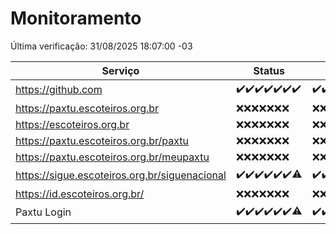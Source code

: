 # Monitoramento

Última verificação: 31/08/2025 18:07:00 -03

|Serviço|Status|Últimas 24h|
|---|---|---|
|https://github.com|<span title="2025-08-24: OK=23">✔️</span><span title="2025-08-25: OK=23">✔️</span><span title="2025-08-26: OK=23">✔️</span><span title="2025-08-27: OK=23">✔️</span><span title="2025-08-28: OK=23">✔️</span><span title="2025-08-29: OK=23">✔️</span><span title="2025-08-30: OK=20">✔️</span>|<span title="30/08/2025 18:07:00 -03 : 200">✔️</span><span title="30/08/2025 19:07:00 -03 : 200">✔️</span><span title="30/08/2025 20:08:00 -03 : 200">✔️</span><span title="30/08/2025 21:49:00 -03 : 200">✔️</span><span title="30/08/2025 23:23:00 -03 : 200">✔️</span><span title="31/08/2025 00:30:00 -03 : 200">✔️</span><span title="31/08/2025 01:10:00 -03 : 200">✔️</span><span title="31/08/2025 02:08:00 -03 : 200">✔️</span><span title="31/08/2025 03:12:00 -03 : 200">✔️</span><span title="31/08/2025 04:08:00 -03 : 200">✔️</span><span title="31/08/2025 05:11:00 -03 : 200">✔️</span><span title="31/08/2025 06:08:00 -03 : 200">✔️</span><span title="31/08/2025 07:08:00 -03 : 200">✔️</span><span title="31/08/2025 08:06:00 -03 : 200">✔️</span><span title="31/08/2025 09:16:00 -03 : 200">✔️</span><span title="31/08/2025 10:15:00 -03 : 200">✔️</span><span title="31/08/2025 11:07:00 -03 : 200">✔️</span><span title="31/08/2025 12:07:00 -03 : 200">✔️</span><span title="31/08/2025 13:09:00 -03 : 200">✔️</span><span title="31/08/2025 14:06:00 -03 : 200">✔️</span><span title="31/08/2025 15:11:00 -03 : 200">✔️</span><span title="31/08/2025 16:06:00 -03 : 200">✔️</span><span title="31/08/2025 17:09:00 -03 : 200">✔️</span><span title="31/08/2025 18:07:00 -03 : 200">✔️</span>|
|https://paxtu.escoteiros.org.br|<span title="2025-08-24: Falhas=23">❌</span><span title="2025-08-25: Falhas=23">❌</span><span title="2025-08-26: Falhas=23">❌</span><span title="2025-08-27: Falhas=23">❌</span><span title="2025-08-28: Falhas=23">❌</span><span title="2025-08-29: Falhas=23">❌</span><span title="2025-08-30: Falhas=20">❌</span>|<span title="30/08/2025 18:07:00 -03 : 403">❌</span><span title="30/08/2025 19:07:00 -03 : 403">❌</span><span title="30/08/2025 20:08:00 -03 : 403">❌</span><span title="30/08/2025 21:49:00 -03 : 403">❌</span><span title="30/08/2025 23:23:00 -03 : 403">❌</span><span title="31/08/2025 00:30:00 -03 : 403">❌</span><span title="31/08/2025 01:10:00 -03 : 403">❌</span><span title="31/08/2025 02:08:00 -03 : 403">❌</span><span title="31/08/2025 03:12:00 -03 : 403">❌</span><span title="31/08/2025 04:08:00 -03 : 403">❌</span><span title="31/08/2025 05:11:00 -03 : 403">❌</span><span title="31/08/2025 06:08:00 -03 : 403">❌</span><span title="31/08/2025 07:08:00 -03 : 403">❌</span><span title="31/08/2025 08:06:00 -03 : 403">❌</span><span title="31/08/2025 09:16:00 -03 : 403">❌</span><span title="31/08/2025 10:15:00 -03 : 403">❌</span><span title="31/08/2025 11:07:00 -03 : 403">❌</span><span title="31/08/2025 12:07:00 -03 : 403">❌</span><span title="31/08/2025 13:09:00 -03 : 403">❌</span><span title="31/08/2025 14:06:00 -03 : 403">❌</span><span title="31/08/2025 15:11:00 -03 : 403">❌</span><span title="31/08/2025 16:06:00 -03 : 403">❌</span><span title="31/08/2025 17:09:00 -03 : 403">❌</span><span title="31/08/2025 18:07:00 -03 : 403">❌</span>|
|https://escoteiros.org.br|<span title="2025-08-24: Falhas=23">❌</span><span title="2025-08-25: Falhas=23">❌</span><span title="2025-08-26: Falhas=23">❌</span><span title="2025-08-27: Falhas=23">❌</span><span title="2025-08-28: Falhas=23">❌</span><span title="2025-08-29: Falhas=23">❌</span><span title="2025-08-30: Falhas=20">❌</span>|<span title="30/08/2025 18:07:00 -03 : 403">❌</span><span title="30/08/2025 19:07:00 -03 : 403">❌</span><span title="30/08/2025 20:08:00 -03 : 403">❌</span><span title="30/08/2025 21:49:00 -03 : 403">❌</span><span title="30/08/2025 23:23:00 -03 : 403">❌</span><span title="31/08/2025 00:30:00 -03 : 403">❌</span><span title="31/08/2025 01:10:00 -03 : 403">❌</span><span title="31/08/2025 02:08:00 -03 : 403">❌</span><span title="31/08/2025 03:12:00 -03 : 403">❌</span><span title="31/08/2025 04:08:00 -03 : 403">❌</span><span title="31/08/2025 05:11:00 -03 : 403">❌</span><span title="31/08/2025 06:08:00 -03 : 403">❌</span><span title="31/08/2025 07:08:00 -03 : 403">❌</span><span title="31/08/2025 08:06:00 -03 : 403">❌</span><span title="31/08/2025 09:16:00 -03 : 403">❌</span><span title="31/08/2025 10:15:00 -03 : 403">❌</span><span title="31/08/2025 11:07:00 -03 : 403">❌</span><span title="31/08/2025 12:07:00 -03 : 403">❌</span><span title="31/08/2025 13:09:00 -03 : 403">❌</span><span title="31/08/2025 14:06:00 -03 : 403">❌</span><span title="31/08/2025 15:11:00 -03 : 403">❌</span><span title="31/08/2025 16:06:00 -03 : 403">❌</span><span title="31/08/2025 17:09:00 -03 : 403">❌</span><span title="31/08/2025 18:07:00 -03 : 403">❌</span>|
|https://paxtu.escoteiros.org.br/paxtu|<span title="2025-08-24: Falhas=23">❌</span><span title="2025-08-25: Falhas=23">❌</span><span title="2025-08-26: Falhas=23">❌</span><span title="2025-08-27: Falhas=23">❌</span><span title="2025-08-28: Falhas=23">❌</span><span title="2025-08-29: Falhas=23">❌</span><span title="2025-08-30: Falhas=20">❌</span>|<span title="30/08/2025 18:07:00 -03 : 403">❌</span><span title="30/08/2025 19:07:00 -03 : 403">❌</span><span title="30/08/2025 20:08:00 -03 : 403">❌</span><span title="30/08/2025 21:49:00 -03 : 403">❌</span><span title="30/08/2025 23:23:00 -03 : 403">❌</span><span title="31/08/2025 00:30:00 -03 : 403">❌</span><span title="31/08/2025 01:10:00 -03 : 403">❌</span><span title="31/08/2025 02:08:00 -03 : 403">❌</span><span title="31/08/2025 03:12:00 -03 : 403">❌</span><span title="31/08/2025 04:08:00 -03 : 403">❌</span><span title="31/08/2025 05:11:00 -03 : 403">❌</span><span title="31/08/2025 06:08:00 -03 : 403">❌</span><span title="31/08/2025 07:08:00 -03 : 403">❌</span><span title="31/08/2025 08:06:00 -03 : 403">❌</span><span title="31/08/2025 09:16:00 -03 : 403">❌</span><span title="31/08/2025 10:15:00 -03 : 403">❌</span><span title="31/08/2025 11:07:00 -03 : 403">❌</span><span title="31/08/2025 12:07:00 -03 : 403">❌</span><span title="31/08/2025 13:09:00 -03 : 403">❌</span><span title="31/08/2025 14:06:00 -03 : 403">❌</span><span title="31/08/2025 15:11:00 -03 : 403">❌</span><span title="31/08/2025 16:06:00 -03 : 403">❌</span><span title="31/08/2025 17:09:00 -03 : 403">❌</span><span title="31/08/2025 18:07:00 -03 : 403">❌</span>|
|https://paxtu.escoteiros.org.br/meupaxtu|<span title="2025-08-24: Falhas=23">❌</span><span title="2025-08-25: Falhas=23">❌</span><span title="2025-08-26: Falhas=23">❌</span><span title="2025-08-27: Falhas=23">❌</span><span title="2025-08-28: Falhas=23">❌</span><span title="2025-08-29: Falhas=23">❌</span><span title="2025-08-30: Falhas=20">❌</span>|<span title="30/08/2025 18:07:00 -03 : 403">❌</span><span title="30/08/2025 19:07:00 -03 : 403">❌</span><span title="30/08/2025 20:08:00 -03 : 403">❌</span><span title="30/08/2025 21:49:00 -03 : 403">❌</span><span title="30/08/2025 23:23:00 -03 : 403">❌</span><span title="31/08/2025 00:30:00 -03 : 403">❌</span><span title="31/08/2025 01:10:00 -03 : 403">❌</span><span title="31/08/2025 02:08:00 -03 : 403">❌</span><span title="31/08/2025 03:12:00 -03 : 403">❌</span><span title="31/08/2025 04:08:00 -03 : 403">❌</span><span title="31/08/2025 05:11:00 -03 : 403">❌</span><span title="31/08/2025 06:08:00 -03 : 403">❌</span><span title="31/08/2025 07:08:00 -03 : 403">❌</span><span title="31/08/2025 08:06:00 -03 : 403">❌</span><span title="31/08/2025 09:16:00 -03 : 403">❌</span><span title="31/08/2025 10:15:00 -03 : 403">❌</span><span title="31/08/2025 11:07:00 -03 : 403">❌</span><span title="31/08/2025 12:07:00 -03 : 403">❌</span><span title="31/08/2025 13:09:00 -03 : 403">❌</span><span title="31/08/2025 14:06:00 -03 : 403">❌</span><span title="31/08/2025 15:11:00 -03 : 403">❌</span><span title="31/08/2025 16:06:00 -03 : 403">❌</span><span title="31/08/2025 17:09:00 -03 : 403">❌</span><span title="31/08/2025 18:07:00 -03 : 403">❌</span>|
|https://sigue.escoteiros.org.br/siguenacional|<span title="2025-08-24: OK=23">✔️</span><span title="2025-08-25: OK=23">✔️</span><span title="2025-08-26: OK=23">✔️</span><span title="2025-08-27: OK=23">✔️</span><span title="2025-08-28: OK=23">✔️</span><span title="2025-08-29: OK=23">✔️</span><span title="2025-08-30: OK=19, Falhas=1">⚠️</span>|<span title="30/08/2025 18:07:00 -03 : 200">✔️</span><span title="30/08/2025 19:07:00 -03 : 200">✔️</span><span title="30/08/2025 20:08:00 -03 : 200">✔️</span><span title="30/08/2025 21:49:00 -03 : 200">✔️</span><span title="30/08/2025 23:23:00 -03 : 200">✔️</span><span title="31/08/2025 00:30:00 -03 : 200">✔️</span><span title="31/08/2025 01:10:00 -03 : 200">✔️</span><span title="31/08/2025 02:08:00 -03 : 200">✔️</span><span title="31/08/2025 03:12:00 -03 : 200">✔️</span><span title="31/08/2025 04:08:00 -03 : 200">✔️</span><span title="31/08/2025 05:11:00 -03 : 200">✔️</span><span title="31/08/2025 06:08:00 -03 : 200">✔️</span><span title="31/08/2025 07:08:00 -03 : 200">✔️</span><span title="31/08/2025 08:06:00 -03 : 200">✔️</span><span title="31/08/2025 09:16:00 -03 : 200">✔️</span><span title="31/08/2025 10:15:00 -03 : 200">✔️</span><span title="31/08/2025 11:07:00 -03 : 200">✔️</span><span title="31/08/2025 12:07:00 -03 : 200">✔️</span><span title="31/08/2025 13:09:00 -03 : 200">✔️</span><span title="31/08/2025 14:06:00 -03 : 200">✔️</span><span title="31/08/2025 15:11:00 -03 : 200">✔️</span><span title="31/08/2025 16:06:00 -03 : 200">✔️</span><span title="31/08/2025 17:09:00 -03 : 200">✔️</span><span title="31/08/2025 18:07:00 -03 : 200">✔️</span>|
|https://id.escoteiros.org.br/|<span title="2025-08-24: Falhas=23">❌</span><span title="2025-08-25: Falhas=23">❌</span><span title="2025-08-26: Falhas=23">❌</span><span title="2025-08-27: Falhas=23">❌</span><span title="2025-08-28: Falhas=23">❌</span><span title="2025-08-29: Falhas=23">❌</span><span title="2025-08-30: Falhas=20">❌</span>|<span title="30/08/2025 18:07:00 -03 : 403">❌</span><span title="30/08/2025 19:07:00 -03 : 403">❌</span><span title="30/08/2025 20:08:00 -03 : 403">❌</span><span title="30/08/2025 21:49:00 -03 : 403">❌</span><span title="30/08/2025 23:23:00 -03 : 403">❌</span><span title="31/08/2025 00:30:00 -03 : 403">❌</span><span title="31/08/2025 01:10:00 -03 : 403">❌</span><span title="31/08/2025 02:08:00 -03 : 403">❌</span><span title="31/08/2025 03:12:00 -03 : 403">❌</span><span title="31/08/2025 04:08:00 -03 : 403">❌</span><span title="31/08/2025 05:11:00 -03 : 403">❌</span><span title="31/08/2025 06:08:00 -03 : 403">❌</span><span title="31/08/2025 07:08:00 -03 : 403">❌</span><span title="31/08/2025 08:06:00 -03 : 403">❌</span><span title="31/08/2025 09:16:00 -03 : 403">❌</span><span title="31/08/2025 10:15:00 -03 : 403">❌</span><span title="31/08/2025 11:07:00 -03 : 403">❌</span><span title="31/08/2025 12:07:00 -03 : 403">❌</span><span title="31/08/2025 13:09:00 -03 : 403">❌</span><span title="31/08/2025 14:06:00 -03 : 403">❌</span><span title="31/08/2025 15:11:00 -03 : 403">❌</span><span title="31/08/2025 16:06:00 -03 : 403">❌</span><span title="31/08/2025 17:09:00 -03 : 403">❌</span><span title="31/08/2025 18:07:00 -03 : 403">❌</span>|
|Paxtu Login|<span title="2025-08-24: OK=23">✔️</span><span title="2025-08-25: OK=23">✔️</span><span title="2025-08-26: OK=23">✔️</span><span title="2025-08-27: OK=23">✔️</span><span title="2025-08-28: OK=23">✔️</span><span title="2025-08-29: OK=23">✔️</span><span title="2025-08-30: OK=19, Falhas=1">⚠️</span>|<span title="30/08/2025 18:07:00 -03 : 200">✔️</span><span title="30/08/2025 19:07:00 -03 : 200">✔️</span><span title="30/08/2025 20:08:00 -03 : 200">✔️</span><span title="30/08/2025 21:49:00 -03 : 200">✔️</span><span title="30/08/2025 23:23:00 -03 : 200">✔️</span><span title="31/08/2025 00:30:00 -03 : 200">✔️</span><span title="31/08/2025 01:10:00 -03 : 200">✔️</span><span title="31/08/2025 02:08:00 -03 : 200">✔️</span><span title="31/08/2025 03:12:00 -03 : 200">✔️</span><span title="31/08/2025 04:08:00 -03 : 200">✔️</span><span title="31/08/2025 05:11:00 -03 : 200">✔️</span><span title="31/08/2025 06:08:00 -03 : 200">✔️</span><span title="31/08/2025 07:08:00 -03 : 200">✔️</span><span title="31/08/2025 08:06:00 -03 : 200">✔️</span><span title="31/08/2025 09:16:00 -03 : 200">✔️</span><span title="31/08/2025 10:15:00 -03 : 200">✔️</span><span title="31/08/2025 11:07:00 -03 : 200">✔️</span><span title="31/08/2025 12:07:00 -03 : 200">✔️</span><span title="31/08/2025 13:09:00 -03 : 200">✔️</span><span title="31/08/2025 14:06:00 -03 : 200">✔️</span><span title="31/08/2025 15:11:00 -03 : 200">✔️</span><span title="31/08/2025 16:06:00 -03 : 200">✔️</span><span title="31/08/2025 17:09:00 -03 : 200">✔️</span><span title="31/08/2025 18:07:00 -03 : 200">✔️</span>|
